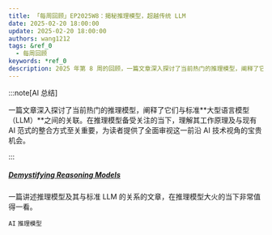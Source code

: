 ```yaml
---
title: 「每周回顾」EP2025W8：揭秘推理模型，超越传统 LLM
date: 2025-02-20 18:00:00
update: 2025-02-20 18:00:00
authors: wang1212
tags: &ref_0
  - 每周回顾
keywords: *ref_0
description: 2025 年第 8 周的回顾，一篇文章深入探讨了当前热门的推理模型，阐释了它们与标准**大型语言模型（LLM）**之间的关联。在推理模型备受关注的当下，理解其工作原理及与现有 AI 范式的整合方式至关重要，为读者提供了全面审视这一前沿 AI 技术视角的宝贵机会。
---
```


:::note[AI 总结]

一篇文章深入探讨了当前热门的推理模型，阐释了它们与标准**大型语言模型（LLM）**之间的关联。在推理模型备受关注的当下，理解其工作原理及与现有 AI 范式的整合方式至关重要，为读者提供了全面审视这一前沿 AI 技术视角的宝贵机会。

:::

<!-- truncate -->

##### [Demystifying Reasoning Models](https://cameronrwolfe.substack.com/p/demystifying-reasoning-models)

一篇讲述推理模型及其与标准 LLM 的关系的文章，在推理模型大火的当下非常值得一看。

`AI` `推理模型`
